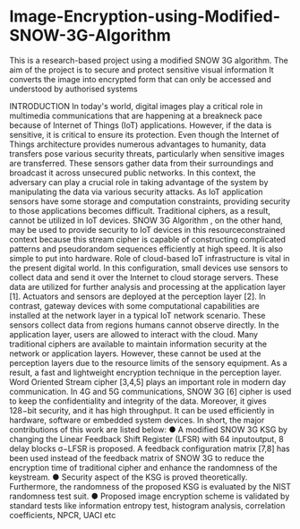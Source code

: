 # Image-Encryption-using-Modified-SNOW-3G-Algorithm
This is a research-based project using a modified SNOW 3G algorithm.
The aim of the project is to secure and protect sensitive visual information
It converts the image into encrypted form that can only be accessed and understood by authorised systems


INTRODUCTION
In today's world, digital images play a critical role in multimedia communications that are happening at a
breakneck pace because of Internet of Things (IoT) applications. However, if the data is sensitive, it is critical to
ensure its protection. Even though the Internet of Things architecture provides numerous advantages to
humanity, data transfers pose various security threats, particularly when sensitive images are transferred. These
sensors gather data from their surroundings and broadcast it across unsecured public networks. In this context,
the adversary can play a crucial role in taking advantage of the system by manipulating the data via various
security attacks. As IoT application sensors have some storage and computation constraints, providing security
to those applications becomes difficult. Traditional ciphers, as a result, cannot be utilized in IoT devices.
SNOW 3G Algorithm , on the other hand, may be used to provide security to IoT devices in this resourceconstrained context because this stream cipher is capable of constructing complicated patterns and pseudorandom sequences efficiently at high speed. It is also simple to put into hardware. Role of cloud-based IoT
infrastructure is vital in the present digital world. In this configuration, small devices use sensors to collect data
and send it over the Internet to cloud storage servers.
These data are utilized for further analysis and processing at the application layer [1]. Actuators and sensors are
deployed at the perception layer [2]. In contrast, gateway devices with some computational capabilities are
installed at the network layer in a typical IoT network scenario. These sensors collect data from regions humans
cannot observe directly. In the application layer, users are allowed to interact with the cloud. Many traditional
ciphers are available to maintain information security at the network or application layers. However, these
cannot be used at the perception layers due to the resource limits of the sensory equipment. As a result, a fast
and lightweight encryption technique in the perception layer.
Word Oriented Stream cipher [3,4,5] plays an important role in modern day communication. In 4G and 5G
communications, SNOW 3G [6] cipher is used to keep the confidentiality and integrity of the data. Moreover, it
gives 128−bit security, and it has high throughput. It can be used efficiently in hardware, software or embedded
system devices. In short, the major contributions of this work are listed below:
● A modified SNOW 3G KSG by changing the Linear Feedback Shift Register (LFSR) with 64 inputoutput, 8 delay blocks σ−LFSR is proposed. A feedback configuration matrix [7,8] has been used
instead of the feedback matrix of SNOW 3G to reduce the encryption time of traditional cipher and
enhance the randomness of the keystream.
● Security aspect of the KSG is proved theoretically. Furthermore, the randomness of the proposed KSG
is evaluated by the NIST randomness test suit.
● Proposed image encryption scheme is validated by standard tests like information entropy test,
histogram analysis, correlation coefficients, NPCR, UACI etc
